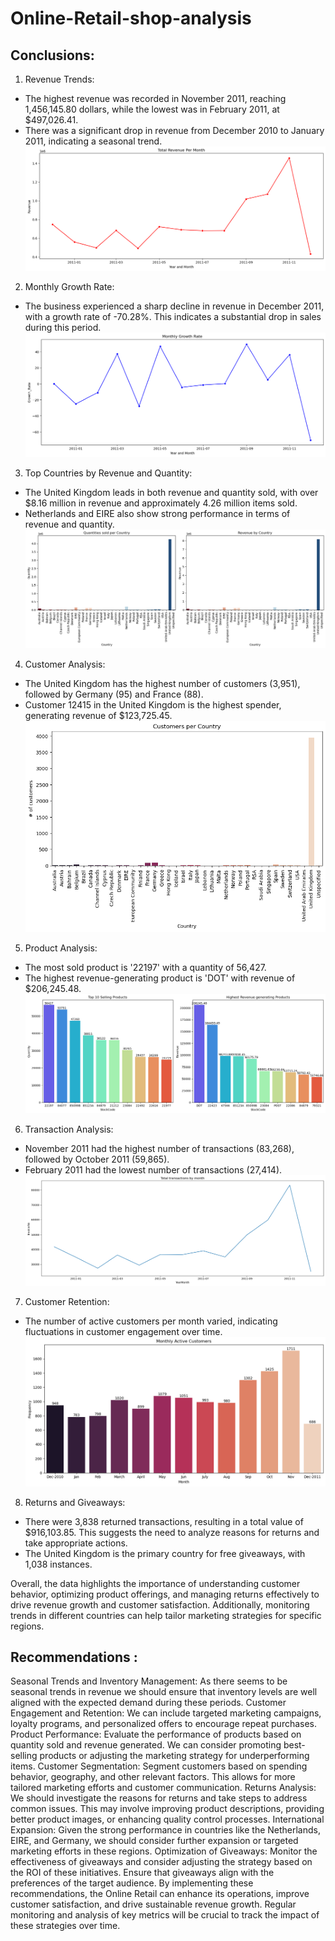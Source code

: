 # Online-Retail-shop-analysis

## Conclusions: 
1. Revenue Trends:
- The highest revenue was recorded in November 2011, reaching 1,456,145.80 dollars, while the lowest was in February 2011, at $497,026.41.
- There was a significant drop in revenue from December 2010 to January 2011, indicating a seasonal trend.
![Revenue Per Month](https://github.com/vt57299/Online-Retail-shop-analysis/blob/main/Images/Total%20Revenue%20Per%20Month.png?raw=true)
2. Monthly Growth Rate:
- The business experienced a sharp decline in revenue in December 2011, with a growth rate of -70.28%. This indicates a substantial drop in sales during this period.
![Monthly Growth Rate](https://github.com/vt57299/Online-Retail-shop-analysis/blob/main/Images/Mothly%20Growth%20Rate.png)
3. Top Countries by Revenue and Quantity:
- The United Kingdom leads in both revenue and quantity sold, with over $8.16 million in revenue and approximately 4.26 million items sold.
- Netherlands and EIRE also show strong performance in terms of revenue and quantity.
![Top countries](https://github.com/vt57299/Online-Retail-shop-analysis/blob/main/Images/Quantity%20and%20Revenue%20per%20country.png?raw=true)
4. Customer Analysis:
- The United Kingdom has the highest number of customers (3,951), followed by Germany (95) and France (88).
- Customer 12415 in the United Kingdom is the highest spender, generating revenue of $123,725.45.
![Customer per country](https://github.com/vt57299/Online-Retail-shop-analysis/blob/main/Images/Customers%20Per%20Country.png)
5. Product Analysis:
- The most sold product is '22197' with a quantity of 56,427.
- The highest revenue-generating product is 'DOT' with revenue of $206,245.48.
![Product analysis visuals](https://github.com/vt57299/Online-Retail-shop-analysis/blob/main/Images/Top%20products.png)
6. Transaction Analysis:
- November 2011 had the highest number of transactions (83,268), followed by October 2011 (59,865).
- February 2011 had the lowest number of transactions (27,414).
![Orders per month](https://github.com/vt57299/Online-Retail-shop-analysis/blob/main/Images/total%20orders%20per%20month.png)
7. Customer Retention:
- The number of active customers per month varied, indicating fluctuations in customer engagement over time.
![Monthly active customers](https://github.com/vt57299/Online-Retail-shop-analysis/blob/main/Images/monthly%20active%20customers.png?raw=true)
8. Returns and Giveaways:
- There were 3,838 returned transactions, resulting in a total value of $916,103.85. This suggests the need to analyze reasons for returns and take appropriate actions.
- The United Kingdom is the primary country for free giveaways, with 1,038 instances.

Overall, the data highlights the importance of understanding customer behavior, optimizing product offerings, and managing returns effectively to drive revenue growth and customer satisfaction. Additionally, monitoring trends in different countries can help tailor marketing strategies for specific regions.

## Recommendations :
Seasonal Trends and Inventory Management:
As there seems to be seasonal trends in revenue we should ensure that inventory levels are well aligned with the expected demand during these periods.
Customer Engagement and Retention:
We can include targeted marketing campaigns, loyalty programs, and personalized offers to encourage repeat purchases.
Product Performance:
Evaluate the performance of products based on quantity sold and revenue generated. We can consider promoting best-selling products or adjusting the marketing strategy for underperforming items.
Customer Segmentation:
Segment customers based on spending behavior, geography, and other relevant factors. This allows for more tailored marketing efforts and customer communication.
Returns Analysis:
We should investigate the reasons for returns and take steps to address common issues. This may involve improving product descriptions, providing better product images, or enhancing quality control processes.
International Expansion:
Given the strong performance in countries like the Netherlands, EIRE, and Germany, we should consider further expansion or targeted marketing efforts in these regions.
Optimization of Giveaways:
Monitor the effectiveness of giveaways and consider adjusting the strategy based on the ROI of these initiatives. Ensure that giveaways align with the preferences of the target audience.
By implementing these recommendations, the Online Retail can enhance its operations, improve customer satisfaction, and drive sustainable revenue growth. Regular monitoring and analysis of key metrics will be crucial to track the impact of these strategies over time.
